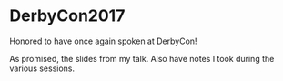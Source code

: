 # DerbyCon2017
Honored to have once again spoken at DerbyCon!

As promised, the slides from my talk.  Also have notes I took during the various sessions.
